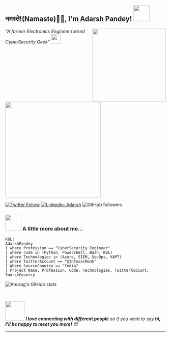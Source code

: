 <h2>नमस्ते!(Namaste)🙏🏻, I'm Adarsh Pandey! <img src="https://media.giphy.com/media/12oufCB0MyZ1Go/giphy.gif" width="50"></h2>
<img align='right' src="https://media.giphy.com/media/M9gbBd9nbDrOTu1Mqx/giphy.gif" width="230">
<p><em> "A former Electronics Engineer turned CyberSecurity Geek" <img src="https://media.giphy.com/media/WUlplcMpOCEmTGBtBW/giphy.gif" width="30"> 
</em></p>

<img src="https://media.giphy.com/media/3oEjHWpiVIOGXT5l9m/giphy.gif" width="300">

[![Twitter Follow](https://img.shields.io/twitter/follow/InfosecMonk?label=Follow)](https://twitter.com/intent/follow?screen_name=InfosecMonk)
[![Linkedin: Adarsh](https://img.shields.io/badge/adarsh-pandey?style=flat-square&logo=Linkedin&logoColor=white&link=https://www.linkedin.com/in/adarsh-pandey-2019//)](https://www.linkedin.com/in/adarsh-pandey-2019/)
![GitHub followers](https://img.shields.io/github/followers/AdarshPandey-dev?label=Follow&style=social)

### <img src="https://media.giphy.com/media/VgCDAzcKvsR6OM0uWg/giphy.gif" width="50"> A little more about me...  

```
KQL:
AdarshPandey
| where Profession == "CyberSecurity Engineer"
| where Code in (Python, Powershell, Bash, KQL)
| where Technologies in (Azure, SIEM, SecOps, VAPT)
| where TwitterAccount == "@InfosecMonk"
| Where SourceCountry == "India"
| Project Name, Profession, Code, Technologies, TwitterAccount, SourceCountry
```

![Anurag's GitHub stats](https://github-readme-stats.vercel.app/api?username=AdarshPandey-dev&show_icons=true&theme=radical)


</br>


<img src="https://media.giphy.com/media/LnQjpWaON8nhr21vNW/giphy.gif" width="60"> <em><b>I love connecting with different people</b> so if you want to say <b>hi, I'll be happy to meet you more!</b> 😊</em>

---
